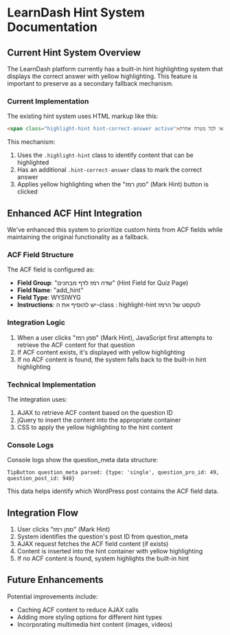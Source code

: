 # LearnDash Hint System Documentation

## Current Hint System Overview

The LearnDash platform currently has a built-in hint highlighting system that displays the correct answer with yellow highlighting. This feature is important to preserve as a secondary fallback mechanism.

### Current Implementation

The existing hint system uses HTML markup like this:

```html
<span class="highlight-hint hint-correct-answer active">המשתמש בדרך לנסיעה, להליכה, לעמידה או לכל מטרה אחרת.</span>
```

This mechanism:
1. Uses the `.highlight-hint` class to identify content that can be highlighted
2. Has an additional `.hint-correct-answer` class to mark the correct answer
3. Applies yellow highlighting when the "סמן רמז" (Mark Hint) button is clicked

## Enhanced ACF Hint Integration

We've enhanced this system to prioritize custom hints from ACF fields while maintaining the original functionality as a fallback.

### ACF Field Structure

The ACF field is configured as:
- **Field Group**: "שדה רמז לדף מבחנים" (Hint Field for Quiz Page)
- **Field Name**: "add_hint" 
- **Field Type**: WYSIWYG
- **Instructions**: יש להוסיף את ה-class : highlight-hint לטקסט של הרמז

### Integration Logic

1. When a user clicks "סמן רמז" (Mark Hint), JavaScript first attempts to retrieve the ACF content for that question
2. If ACF content exists, it's displayed with yellow highlighting
3. If no ACF content is found, the system falls back to the built-in hint highlighting

### Technical Implementation

The integration uses:
1. AJAX to retrieve ACF content based on the question ID
2. jQuery to insert the content into the appropriate container
3. CSS to apply the yellow highlighting to the hint content

### Console Logs

Console logs show the question_meta data structure:
```
TipButton question_meta parsed: {type: 'single', question_pro_id: 49, question_post_id: 948}
```

This data helps identify which WordPress post contains the ACF field data.

## Integration Flow

1. User clicks "סמן רמז" (Mark Hint)
2. System identifies the question's post ID from question_meta
3. AJAX request fetches the ACF field content (if exists)
4. Content is inserted into the hint container with yellow highlighting
5. If no ACF content is found, system highlights the built-in hint

## Future Enhancements

Potential improvements include:
- Caching ACF content to reduce AJAX calls
- Adding more styling options for different hint types
- Incorporating multimedia hint content (images, videos)
